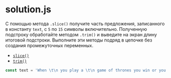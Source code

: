 # solution.js

С помощью метода `.slice()` получите часть предложения, записанного в константу `text`, c `5` по `15` символы включительно. Полученную подстроку обработайте методом `.trim()` и выведите на экран длину итоговой подстроки. Выполните эти методы подряд в цепочке без создания промежуточных переменных.

* [`slice()`](https://developer.mozilla.org/ru/docs/Web/JavaScript/Reference/Global_Objects/String/slice)
* [`trim()`](https://developer.mozilla.org/ru/docs/Web/JavaScript/Reference/Global_Objects/String/Trim)

```javascript
const text = 'When \t\n you play a \t\n game of thrones you win or you die.';
```
